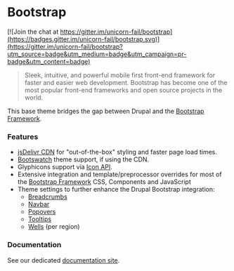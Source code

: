 <!-- @file Project Page -->
# Bootstrap

[![Join the chat at https://gitter.im/unicorn-fail/bootstrap](https://badges.gitter.im/unicorn-fail/bootstrap.svg)](https://gitter.im/unicorn-fail/bootstrap?utm_source=badge&utm_medium=badge&utm_campaign=pr-badge&utm_content=badge)

> Sleek, intuitive, and powerful mobile first front-end framework for faster and
> easier web development. Bootstrap has become one of the most popular front-end
> frameworks and open source projects in the world.

This base theme bridges the gap between Drupal and the [Bootstrap Framework].

### Features
- [jsDelivr CDN](http://www.jsdelivr.com) for "out-of-the-box" styling and
  faster page load times.
- [Bootswatch](http://bootswatch.com) theme support, if using the CDN.
- Glyphicons support via [Icon API](https://www.drupal.org/project/icon).
- Extensive integration and template/preprocessor overrides for most of the
  [Bootstrap Framework] CSS, Components and JavaScript
- Theme settings to further enhance the Drupal Bootstrap integration:
  - [Breadcrumbs](http://getbootstrap.com/components/#breadcrumbs)
  - [Navbar](http://getbootstrap.com/components/#navbar)
  - [Popovers](http://getbootstrap.com/javascript/#popovers)
  - [Tooltips](http://getbootstrap.com/javascript/#tooltips)
  - [Wells](http://getbootstrap.com/components/#wells) (per region)

### Documentation
See our dedicated [documentation site](http://drupal-bootstrap.org).

[Bootstrap Framework]: http://getbootstrap.com

